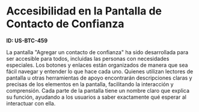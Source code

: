 # Accesibilidad en la Pantalla de Contacto de Confianza

**ID: US-BTC-459**

La pantalla "Agregar un contacto de confianza" ha sido desarrollada para ser accesible para todos, incluidas las personas con necesidades especiales. Los botones y enlaces están organizados de manera que sea fácil navegar y entender lo que hace cada uno. Quienes utilizan lectores de pantalla u otras herramientas de apoyo encontrarán descripciones claras y precisas de los elementos en la pantalla, facilitando la interacción y comprensión. Cada parte de la pantalla tiene un nombre claro que explica su función, ayudando a los usuarios a saber exactamente qué esperar al interactuar con ella.
